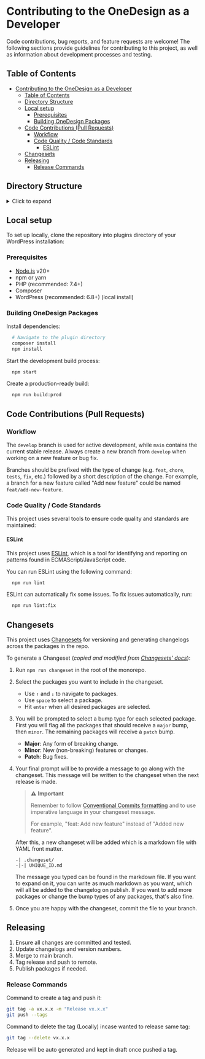 # Contributing to the OneDesign as a Developer

Code contributions, bug reports, and feature requests are welcome! The following sections provide guidelines for contributing to this project, as well as information about development processes and testing.

## Table of Contents

- [Contributing to the OneDesign as a Developer](#contributing-to-the-onedesign-as-a-developer)
  - [Table of Contents](#table-of-contents)
  - [Directory Structure](#directory-structure)
  - [Local setup](#local-setup)
    - [Prerequisites](#prerequisites)
    - [Building OneDesign Packages](#building-onedesign-packages)
  - [Code Contributions (Pull Requests)](#code-contributions-pull-requests)
    - [Workflow](#workflow)
    - [Code Quality / Code Standards](#code-quality--code-standards)
      - [ESLint](#eslint)
  - [Changesets](#changesets)
  - [Releasing](#releasing)
    - [Release Commands](#release-commands)

## Directory Structure

<details>
<summary> Click to expand </summary>

```bash
.
├── assets
│   └── src
│       ├── css
│       │   └── editor.scss
│       ├── js
│       │   ├── admin.js
│       │   ├── editor.js
│       │   └── main.js
│       ├── patterns-popover
│       │   ├── components
│       │   │   ├── app.js
│       │   │   ├── AppliedPatternsTab.js
│       │   │   ├── BasePatternsTab.js
│       │   │   ├── Category.js
│       │   │   ├── LibraryModal.js
│       │   │   ├── MemoizedPatternPreview.js
│       │   ├── custom-events.js
│       │   ├── index.js
│       ├── plugins
│       │   └── consumer-site
│       │       └── index.js
│       ├── store
│       │   └── index.js
├── build
│   ├── blocks
│   ├── css
│   │   └── editor.css
│   ├── js
│   │   ├── admin.asset.php
│   │   ├── admin.js
│   │   ├── editor-rtl.css
│   │   ├── editor.asset.php
│   │   ├── editor.js
│   │   ├── main.asset.php
│   │   └── main.js
├── bin
│   └── phpcbf.sh
├── inc
│   ├── classes
│   │   ├── class-assets.php
│   │   ├── class-cpt-restriction.php
│   │   ├── class-hooks.php
│   │   ├── class-plugin.php
│   │   ├── class-rest.php
│   │   ├── class-settings.php
│   │   └── post-type
│   │       ├── class-base.php
│   │       ├── class-design-library.php
│   │       ├── class-meta.php
│   ├── helpers
│   └── traits
│       └── trait-singleton.php
├── vendor
│   └── ...
├── babel.config.js
├── composer.json
├── composer.lock
├── CONTRIBUTING.md
├── DEVELOPMENT.md
├── onedesign.php
├── package.json
├── phpcs.xml.dist
├── README.md
├── webpack.config.js
```

</details>

## Local setup

To set up locally, clone the repository into plugins directory of your WordPress installation:

### Prerequisites
- [Node.js](https://nodejs.org/) v20+
- npm or yarn
- PHP (recommended: 7.4+)
- Composer
- WordPress (recommended: 6.8+) (local install)

### Building OneDesign Packages

Install dependencies:
```bash
  # Navigate to the plugin directory
  composer install
  npm install
```

Start the development build process:
```bash
  npm start
```

Create a production-ready build:
```bash
  npm run build:prod
```

## Code Contributions (Pull Requests)

### Workflow
The `develop` branch is used for active development, while `main` contains the current stable release. Always create a new branch from `develop` when working on a new feature or bug fix.

Branches should be prefixed with the type of change (e.g. `feat`, `chore`, `tests`, `fix`, etc.) followed by a short description of the change. For example, a branch for a new feature called "Add new feature" could be named `feat/add-new-feature`.


### Code Quality / Code Standards
This project uses several tools to ensure code quality and standards are maintained:

#### ESLint
This project uses [ESLint](https://eslint.org), which is a tool for identifying and reporting on patterns found in ECMAScript/JavaScript code.

You can run ESLint using the following command:

```bash
  npm run lint
```

ESLint can automatically fix some issues. To fix issues automatically, run:

```bash
  npm run lint:fix
```

## Changesets

This project uses [Changesets](https://github.com/changesets/changesets) for versioning and generating changelogs across the packages in the repo.

To generate a Changeset (_copied and modified from [Changesets' docs](https://github.com/changesets/changesets/blob/01c037c0462540196b5d3d0c0241d8752b465b4b/docs/adding-a-changeset.md)_):

1. Run `npm run changeset` in the root of the monorepo.
2. Select the packages you want to include in the changeset.
    - Use `↑` and `↓` to navigate to packages.
    - Use `space` to select a package.
    - Hit `enter` when all desired packages are selected.
3. You will be prompted to select a bump type for each selected package. First you will flag all the packages that should receive a `major` bump, then `minor`. The remaining packages will receive a `patch` bump.

    - **Major**: Any form of breaking change.
    - **Minor**: New (non-breaking) features or changes.
    - **Patch**: Bug fixes.

4. Your final prompt will be to provide a message to go along with the changeset. This message will be written to the changeset when the next release is made.

   > ⚠️ **Important**
   >
   > Remember to follow [Conventional Commits formatting](https://www.conventionalcommits.org/en/v1.0.0/) and to use imperative language in your changeset message.
   >
   > For example, "feat: Add new feature" instead of "Added new feature".

   After this, a new changeset will be added which is a markdown file with YAML front matter.

    ```
    -| .changeset/
    -|-| UNIQUE_ID.md
    ```

   The message you typed can be found in the markdown file. If you want to expand on it, you can write as much markdown as you want, which will all be added to the changelog on publish. If you want to add more packages or change the bump types of any packages, that's also fine.

5. Once you are happy with the changeset, commit the file to your branch.


## Releasing
1. Ensure all changes are committed and tested.
2. Update changelogs and version numbers.
3. Merge to main branch.
4. Tag release and push to remote.
5. Publish packages if needed.

### Release Commands

Command to create a tag and push it:
```bash
git tag -a vx.x.x -m "Release vx.x.x"
git push --tags
```

Command to delete the tag (Locally) incase wanted to release same tag:
```bash
git tag --delete vx.x.x
```

Release will be auto generated and kept in draft once pushed a tag.
